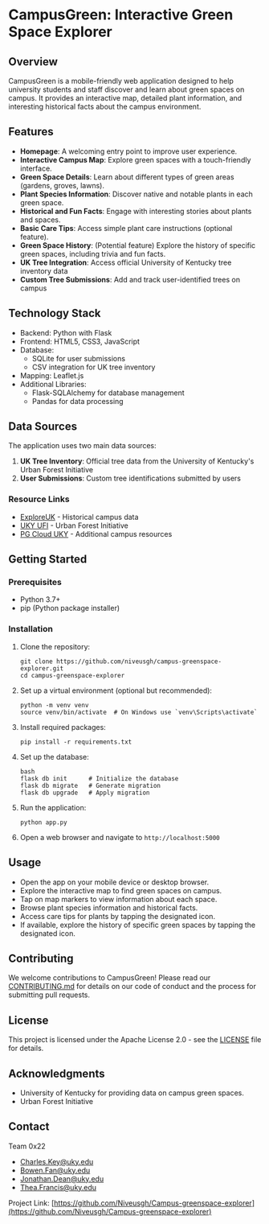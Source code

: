 # CampusGreen: Interactive Green Space Explorer

## Overview
CampusGreen is a mobile-friendly web application designed to help university students and staff discover and learn about green spaces on campus. It provides an interactive map, detailed plant information, and interesting historical facts about the campus environment.

## Features
- **Homepage**: A welcoming entry point to improve user experience.
- **Interactive Campus Map**: Explore green spaces with a touch-friendly interface.
- **Green Space Details**: Learn about different types of green areas (gardens, groves, lawns).
- **Plant Species Information**: Discover native and notable plants in each green space.
- **Historical and Fun Facts**: Engage with interesting stories about plants and spaces.
- **Basic Care Tips**: Access simple plant care instructions (optional feature).
- **Green Space History**: (Potential feature) Explore the history of specific green spaces, including trivia and fun facts.
- **UK Tree Integration**: Access official University of Kentucky tree inventory data
- **Custom Tree Submissions**: Add and track user-identified trees on campus

## Technology Stack
* Backend: Python with Flask
* Frontend: HTML5, CSS3, JavaScript
* Database: 
  - SQLite for user submissions
  - CSV integration for UK tree inventory
* Mapping: Leaflet.js
* Additional Libraries:
  - Flask-SQLAlchemy for database management
  - Pandas for data processing

## Data Sources
The application uses two main data sources:
1. **UK Tree Inventory**: Official tree data from the University of Kentucky's Urban Forest Initiative
2. **User Submissions**: Custom tree identifications submitted by users

### Resource Links
- [ExploreUK](https://exploreuk.uky.edu/) - Historical campus data
- [UKY UFI](https://ufi.ca.uky.edu/) - Urban Forest Initiative
- [PG Cloud UKY](https://pg-cloud.com/UKY/) - Additional campus resources

## Getting Started

### Prerequisites
- Python 3.7+
- pip (Python package installer)

### Installation
1. Clone the repository:
   ```
   git clone https://github.com/niveusgh/campus-greenspace-explorer.git
   cd campus-greenspace-explorer
   ```

2. Set up a virtual environment (optional but recommended):
   ```
   python -m venv venv
   source venv/bin/activate  # On Windows use `venv\Scripts\activate`
   ```

3. Install required packages:
   ```
   pip install -r requirements.txt
   ```

4. Set up the database:
   ```
   bash
   flask db init      # Initialize the database
   flask db migrate   # Generate migration
   flask db upgrade   # Apply migration
   ```

5. Run the application:
   ```
   python app.py
   ```

6. Open a web browser and navigate to `http://localhost:5000`

## Usage
- Open the app on your mobile device or desktop browser.
- Explore the interactive map to find green spaces on campus.
- Tap on map markers to view information about each space.
- Browse plant species information and historical facts.
- Access care tips for plants by tapping the designated icon.
- If available, explore the history of specific green spaces by tapping the designated icon.

## Contributing
We welcome contributions to CampusGreen! Please read our [CONTRIBUTING.md](CONTRIBUTING.md) for details on our code of conduct and the process for submitting pull requests.

## License
This project is licensed under the Apache License 2.0 - see the [LICENSE](LICENSE) file for details.

## Acknowledgments
- University of Kentucky for providing data on campus green spaces.
- Urban Forest Initiative 

## Contact
Team 0x22 
- Charles.Key@uky.edu
- Bowen.Fan@uky.edu
- Jonathan.Dean@uky.edu
- Thea.Francis@uky.edu

Project Link: [https://github.com/Niveusgh/Campus-greenspace-explorer](https://github.com/Niveusgh/Campus-greenspace-explorer)

